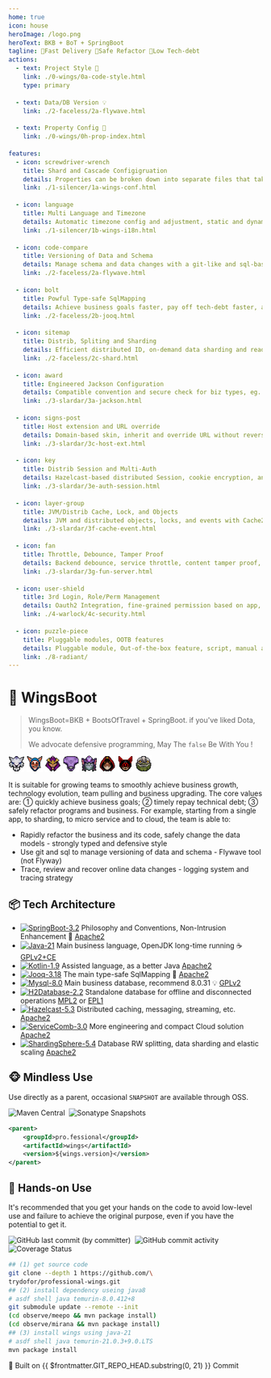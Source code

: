 ```yaml
---
home: true
icon: house
heroImage: /logo.png
heroText: BKB + BoT + SpringBoot
tagline: 🎉Fast Delivery 🧩Safe Refactor 🍵Low Tech-debt
actions:
  - text: Project Style 🔖
    link: ./0-wings/0a-code-style.html
    type: primary

  - text: Data/DB Version 💡
    link: ./2-faceless/2a-flywave.html

  - text: Property Config 🧭
    link: ./0-wings/0h-prop-index.html

features:
  - icon: screwdriver-wrench
    title: Shard and Cascade Configigruation
    details: Properties can be broken down into separate files that take effect after cascading
    link: ./1-silencer/1a-wings-conf.html

  - icon: language
    title: Multi Language and Timezone
    details: Automatic timezone config and adjustment, static and dynamic i18n config and conversion
    link: ./1-silencer/1b-wings-i18n.html

  - icon: code-compare
    title: Versioning of Data and Schema
    details: Manage schema and data changes with a git-like and sql-based tool called flywave
    link: ./2-faceless/2a-flywave.html

  - icon: bolt
    title: Powful Type-safe SqlMapping
    details: Achieve business goals faster, pay off tech-debt faster, and refactor safely
    link: ./2-faceless/2b-jooq.html

  - icon: sitemap
    title: Distrib, Spliting and Sharding
    details: Efficient distributed ID, on-demand data sharding and read/write splitting
    link: ./2-faceless/2c-shard.html

  - icon: award
    title: Engineered Jackson Configuration
    details: Compatible convention and secure check for biz types, eg. number, datetime, timezone
    link: ./3-slardar/3a-jackson.html

  - icon: signs-post
    title: Host extension and URL override
    details: Domain-based skin, inherit and override URL without reverse proxy, just SpringMVC
    link: ./3-slardar/3c-host-ext.html

  - icon: key
    title: Distrib Session and Multi-Auth
    details: Hazelcast-based distributed Session, cookie encryption, and alias name
    link: ./3-slardar/3e-auth-session.html

  - icon: layer-group
    title: JVM/Distrib Cache, Lock, and Objects
    details: JVM and distributed objects, locks, and events with Cache2k and  Hazelcast
    link: ./3-slardar/3f-cache-event.html

  - icon: fan
    title: Throttle, Debounce, Tamper Proof
    details: Backend debounce, service throttle, content tamper proof, captcha protection
    link: ./3-slardar/3g-fun-server.html

  - icon: user-shield
    title: 3rd Login, Role/Perm Management
    details: Oauth2 Integration, fine-grained permission based on app, feature and domain
    link: ./4-warlock/4c-security.html

  - icon: puzzle-piece
    title: Pluggable modules, OOTB features
    details: Pluggable module, Out-of-the-box feature, script, manual and code generator
    link: ./8-radiant/
---
```


<!-- markdownlint-disable MD025 -->
# 🥾 WingsBoot

> WingsBoot=BKB + BootsOfTravel + SpringBoot. if you've liked Dota, you know.
>
> We advocate defensive programming, May The `false` Be With You !

![mirana](/mirana_minimap_icon.png)
![meepo](/meepo_minimap_icon.png)
![silencer](/silencer_minimap_icon.png)
![faceless](/faceless_minimap_icon.png)
![slardar](/slardar_minimap_icon.png)
![warlock](/warlock_minimap_icon.png)
![batrider](/batrider_minimap_icon.png)
![tiny](/tiny_minimap_icon.png)

It is suitable for growing teams to smoothly achieve business growth, technology evolution, team pulling and business upgrading.
The core values are: ① quickly achieve business goals; ② timely repay technical debt; ③ safely refactor programs and business.
For example, starting from a single app, to sharding, to micro service and to cloud, the team is able to:

* Rapidly refactor the business and its code, safely change the data models - strongly typed and defensive style
* Use git and sql to manage versioning of data and schema - Flywave tool (not Flyway)
* Trace, review and recover online data changes - logging system and tracing strategy

## 📦 Tech Architecture

<!-- markdownlint-disable MD013 -->
* [![SpringBoot-3.2](https://img.shields.io/badge/springboot-3.2-green?logo=springboot)](https://spring.io/projects/spring-boot) Philosophy and Conventions, Non-Intrusion Enhancement 🌱 [Apache2]
* [![Java-21](https://img.shields.io/badge/java-21-gold)](https://adoptium.net/temurin/releases/?version=11) Main business language, OpenJDK long-time running ☕️ [GPLv2+CE]
* [![Kotlin-1.9](https://img.shields.io/badge/kotlin-1.9-gold)](https://kotlinlang.org/docs/reference/) Assisted language, as a better Java [Apache2]
* [![Jooq-3.18](https://img.shields.io/badge/jooq-3.18-cyan)](https://www.jooq.org/download/)  The main type-safe SqlMapping 🏅 [Apache2]
* [![Mysql-8.0](https://img.shields.io/badge/mysql-8.0-blue)](https://dev.mysql.com/downloads/mysql/) Main business database, recommend 8.0.31 💡 [GPLv2]
* [![H2Database-2.2](https://img.shields.io/badge/h2db-2.2-blue)](https://h2database.com/html/main.html) Standalone database for offline and disconnected operations [MPL2] or [EPL1]
* [![Hazelcast-5.3](https://img.shields.io/badge/hazelcast-5.3-violet)](https://docs.hazelcast.com/hazelcast/) Distributed caching, messaging, streaming, etc. [Apache2]
* [![ServiceComb-3.0](https://img.shields.io/badge/servicecomb-3.0-violet)](https://servicecomb.apache.org) More engineering and compact Cloud solution [Apache2]
* [![ShardingSphere-5.4](https://img.shields.io/badge/shardingsphere-5.4-violet)](https://shardingsphere.apache.org) Database RW splitting, data sharding and elastic scaling [Apache2]

[Apache2]: https://www.apache.org/licenses/LICENSE-2.0
[GPLv2+CE]: https://openjdk.org/legal/gplv2+ce.html
[GPLv2]: http://www.gnu.org/licenses/old-licenses/gpl-2.0.html
[MPL2]: https://www.mozilla.org/MPL/2.0
[EPL1]: https://opensource.org/licenses/eclipse-1.0.php

## 🐵 Mindless Use

Use directly as a parent, occasional `SNAPSHOT` are available through OSS.

![Maven Central](https://img.shields.io/maven-central/v/pro.fessional/wings?color=00DD00)&nbsp;
![Sonatype Snapshots](https://img.shields.io/nexus/s/pro.fessional/wings?server=https%3A%2F%2Foss.sonatype.org)&nbsp;

```xml
<parent>
    <groupId>pro.fessional</groupId>
    <artifactId>wings</artifactId>
    <version>${wings.version}</version>
</parent>
```

## 🦁 Hands-on Use

It's recommended that you get your hands on the code to avoid low-level use and failure to achieve the original purpose, even if you have the potential to get it.

![GitHub last commit (by committer)](https://img.shields.io/github/last-commit/trydofor/professional-wings)&nbsp;
![GitHub commit activity](https://img.shields.io/github/commit-activity/m/trydofor/professional-wings)&nbsp;
![Coverage Status](https://coveralls.io/repos/github/trydofor/professional-wings/badge.svg)&nbsp;

```bash
## (1) get source code
git clone --depth 1 https://github.com/\
trydofor/professional-wings.git
## (2) install dependency useing java8
# asdf shell java temurin-8.0.412+8
git submodule update --remote --init
(cd observe/meepo && mvn package install)
(cd observe/mirana && mvn package install)
## (3) install wings using java-21
# asdf shell java temurin-21.0.3+9.0.LTS
mvn package install
```

🚀 Built on <a :href="'https://github.com/fessionalpro/wings-doc/commits/' + $frontmatter.GIT_REPO_HEAD.substring(11)" target="_blank"> {{ $frontmatter.GIT_REPO_HEAD.substring(0, 21) }} </a> Commit
